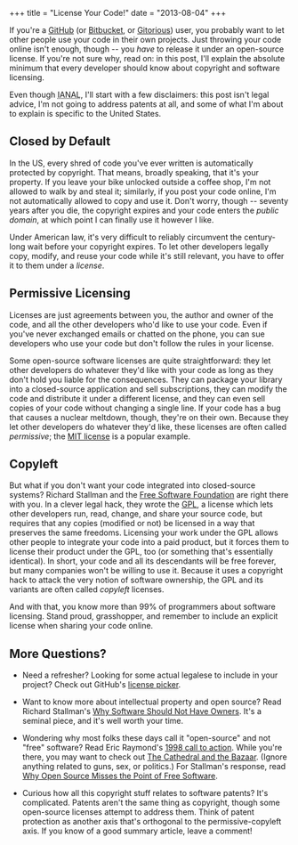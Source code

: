 +++
title = "License Your Code!"
date = "2013-08-04"
+++

If you're a [GitHub][] (or [Bitbucket][], or [Gitorious][]) user, you probably
want to let other people use your code in their own projects. Just throwing
your code online isn't enough, though -- you *have* to release it under an
open-source license.  If you're not sure why, read on: in this post, I'll
explain the absolute minimum that every developer should know about copyright
and software licensing.

Even though <abbr title="I Am Not a Lawyer">IANAL</abbr>, I'll start with a few
disclaimers: this post isn't legal advice, I'm not going to address patents at
all, and some of what I'm about to explain is specific to the United States.

## Closed by Default

In the US, every shred of code you've ever written is automatically protected
by copyright. That means, broadly speaking, that it's your property.  If you
leave your bike unlocked outside a coffee shop, I'm not allowed to walk by and
steal it; similarly, if you post your code online, I'm not automatically
allowed to copy and use it. Don't worry, though -- seventy years after you die,
the copyright expires and your code enters the *public domain*, at which point
I can finally use it however I like.

Under American law, it's very difficult to reliably circumvent the century-long
wait before your copyright expires. To let other developers legally copy,
modify, and reuse your code while it's still relevant, you have to offer it to
them under a *license*.

## Permissive Licensing

Licenses are just agreements between you, the author and owner of the code, and
all the other developers who'd like to use your code. Even if you've never
exchanged emails or chatted on the phone, you can sue developers who use your
code but don't follow the rules in your license.

Some open-source software licenses are quite straightforward: they let other
developers do whatever they'd like with your code as long as they don't hold
you liable for the consequences. They can package your library into a
closed-source application and sell subscriptions, they can modify the code and
distribute it under a different license, and they can even sell copies of your
code without changing a single line. If your code has a bug that causes a
nuclear meltdown, though, they're on their own. Because they let other
developers do whatever they'd like, these licenses are often called
*permissive*; the [MIT license][] is a popular example.

## Copyleft

But what if you don't want your code integrated into closed-source systems?
Richard Stallman and the [Free Software Foundation][fsf] are right there with
you. In a clever legal hack, they wrote the [GPL][], a license which lets other
developers run, read, change, and share your source code, but requires that any
copies (modified or not) be licensed in a way that preserves the same freedoms.
Licensing your work under the GPL allows other people to integrate your code
into a paid product, but it forces them to license their product under the GPL,
too (or something that's essentially identical). In short, your code and all
its descendants will be free forever, but many companies won't be willing to
use it. Because it uses a copyright hack to attack the very notion of
software ownership, the GPL and its variants are often called *copyleft*
licenses.

And with that, you know more than 99% of programmers about software licensing.
Stand proud, grasshopper, and remember to include an explicit license when
sharing your code online.

## More Questions?

* Need a refresher? Looking for some actual legalese to include in your
  project? Check out GitHub's [license picker][].

* Want to know more about intellectual property and open source? Read Richard
  Stallman's [Why Software Should Not Have Owners][no-owners]. It's a seminal
  piece, and it's well worth your time.

* Wondering why most folks these days call it "open-source" and not "free"
  software? Read Eric Raymond's [1998 call to action][esr-opensource]. While
  you're there, you may want to check out [The Cathedral and the Bazaar][catb].
  (Ignore anything related to guns, sex, or politics.) For Stallman's response,
  read [Why Open Source Misses the Point of Free Software][rms-opensource].

* Curious how all this copyright stuff relates to software patents? It's
  complicated. Patents aren't the same thing as copyright, though some
  open-source licenses attempt to address them. Think of patent protection as
  another axis that's orthogonal to the permissive-copyleft axis. If you know
  of a good summary article, leave a comment!

[GitHub]: http://github.com
[Bitbucket]: http://bitbucket.org
[Gitorious]: http://www.gitorious.com
[MIT license]: https://en.wikipedia.org/wiki/MIT_License
[fsf]: http://fsf.org
[GPL]: http://en.wikipedia.org/wiki/GNU_General_Public_License
[no-owners]: http://www.gnu.org/philosophy/why-free.html
[four-freedoms]: http://www.gnu.org/philosophy/free-sw.html
[license picker]: http://choosealicense.com/
[esr-opensource]: http://catb.org/~esr/open-source.html
[catb]: http://catb.org/esr/writings/cathedral-bazaar/cathedral-bazaar/
[rms-opensource]: http://www.gnu.org/philosophy/open-source-misses-the-point.html
